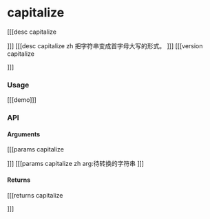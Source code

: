 # capitalize
[[[desc capitalize

]]]
[[[desc capitalize zh
把字符串变成首字母大写的形式。
]]]
[[[version capitalize
  
]]]
### Usage

[[[demo]]]


### API

#### Arguments
[[[params capitalize

]]]
[[[params capitalize zh
arg:待转换的字符串
]]]
#### Returns
[[[returns capitalize

]]]